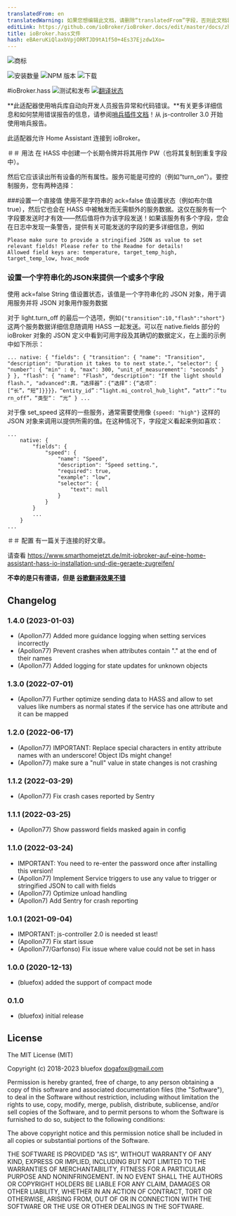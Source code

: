 ```yaml
---
translatedFrom: en
translatedWarning: 如果您想编辑此文档，请删除“translatedFrom”字段，否则此文档将再次自动翻译
editLink: https://github.com/ioBroker/ioBroker.docs/edit/master/docs/zh-cn/adapterref/iobroker.hass/README.md
title: ioBroker.hass文件
hash: eBAeruKiQlaxbVpjORRTJD9tA1f50+4Es37Ejzdw1Xo=
---
```

![商标](../../../en/adapterref/iobroker.hass/admin/hass.png)

![安装数量](http://iobroker.live/badges/hass-stable.svg)
![NPM 版本](http://img.shields.io/npm/v/iobroker.hass.svg)
![下载](https://img.shields.io/npm/dm/iobroker.hass.svg)

#ioBroker.hass
![测试和发布](https://github.com/ioBroker/ioBroker.hass/workflows/Test%20and%20Release/badge.svg) [![翻译状态](https://weblate.iobroker.net/widgets/adapters/-/hass/svg-badge.svg)](https://weblate.iobroker.net/engage/adapters/?utm_source=widget)

**此适配器使用哨兵库自动向开发人员报告异常和代码错误。**有关更多详细信息和如何禁用错误报告的信息，请参阅[哨兵插件文档](https://github.com/ioBroker/plugin-sentry#plugin-sentry)！从 js-controller 3.0 开始使用哨兵报告。

此适配器允许 Home Assistant 连接到 ioBroker。

＃＃ 用法
在 HASS 中创建一个长期令牌并将其用作 PW（也将其复制到重复字段中）。

然后它应该读出所有设备的所有属性。服务可能是可控的（例如“turn_on”）。要控制服务，您有两种选择：

###设置一个直接值
使用不是字符串的 ack=false 值设置状态（例如布尔值 true），然后它也会在 HASS 中被触发而无需额外的服务数据。这仅在服务有一个字段要发送时才有效——然后值将作为该字段发送！如果该服务有多个字段，您会在日志中发现一条警告，提供有关可能发送的字段的更多详细信息，例如

```
Please make sure to provide a stringified JSON as value to set relevant fields! Please refer to the Readme for details!
Allowed field keys are: temperature, target_temp_high, target_temp_low, hvac_mode
```

### 设置一个字符串化的JSON来提供一个或多个字段
使用 ack=false String 值设置状态，该值是一个字符串化的 JSON 对象，用于调用服务并将 JSON 对象用作服务数据

对于 light.turn_off 的最后一个选项，例如`{"transition":10,"flash":"short"}` 这两个服务数据详细信息随调用 HASS 一起发送。可以在 native.fields 部分的 ioBroker 对象的 JSON 定义中看到可用字段及其确切的数据定义，在上面的示例中如下所示：

` ...
native: { "fields": { "transition": { "name": "Transition", "description": "Duration it takes to to next state.", "selector": { "number": { "min" : 0, "max": 300, "unit_of_measurement": "seconds" } } }, "flash": { "name": "Flash", "description": "If the light should flash.", "advanced":真，“选择器”：{“选择”：{“选项”：[“长”，“短”]}}}}，“entity_id”：“light.mi_control_hub_light”，“attr”：“turn_off”，“类型“： “光” } ...
`

对于像 set_speed 这样的一些服务，通常需要使用像 `{speed: "high"}` 这样的 JSON 对象来调用以提供所需的值。在这种情况下，字段定义看起来例如喜欢：

```
...
    native: {
        "fields": {
            "speed": {
                "name": "Speed",
                "description": "Speed setting.",
                "required": true,
                "example": "low",
                "selector": {
                    "text": null
                }
            }
        }
        ...
    }
...
```

＃＃ 配置
有一篇关于连接的好文章。

请查看 https://www.smarthomejetzt.de/mit-iobroker-auf-eine-home-assistant-hass-io-installation-und-die-geraete-zugreifen/

**不幸的是只有德语，但是 [谷歌翻译效果不错](https://translate.google.com/translate?hl=en&sl=de&tl=en&u=https%3A%2F%2Fwww.smarthomejetzt.de%2Fmit-iobroker-auf-eine-home-assistant-hass-io-installation-und-die-geraete-zugreifen%2F)**

<!-- 下一个版本的占位符（在行首）：

### __工作进行中__ -->

## Changelog
### 1.4.0 (2023-01-03)
* (Apollon77) Added more guidance logging when setting services incorrectly
* (Apollon77) Prevent crashes when attributes contain "." at the end of their names
* (Apollon77) Added logging for state updates for unknown objects

### 1.3.0 (2022-07-01)
* (Apollon77) Further optimize sending data to HASS and allow to set values like numbers as normal states if the service has one attribute and it can be mapped

### 1.2.0 (2022-06-17)
* (Apollon77) IMPORTANT: Replace special characters in entity attribute names with an underscore! Object IDs might change!
* (Apollon77) make sure a "null" value in state changes is not crashing

### 1.1.2 (2022-03-29)
* (Apollon77) Fix crash cases reported by Sentry

### 1.1.1 (2022-03-25)
* (Apollon77) Show password fields masked again in config

### 1.1.0 (2022-03-24)
* IMPORTANT: You need to re-enter the password once after installing this version!
* (Apollon77) Implement Service triggers to use any value to trigger or stringified JSON to call with fields
* (Apollon77) Optimize unload handling
* (Apollon7) Add Sentry for crash reporting

### 1.0.1 (2021-09-04)
* IMPORTANT: js-controller 2.0 is needed st least!
* (Apollon77) Fix start issue
* (Apollon77/Garfonso) Fix issue where value could not be set in hass

### 1.0.0 (2020-12-13)
* (bluefox) added the support of compact mode

### 0.1.0
* (bluefox) initial release

## License
The MIT License (MIT)

Copyright (c) 2018-2023 bluefox <dogafox@gmail.com>

Permission is hereby granted, free of charge, to any person obtaining a copy
of this software and associated documentation files (the "Software"), to deal
in the Software without restriction, including without limitation the rights
to use, copy, modify, merge, publish, distribute, sublicense, and/or sell
copies of the Software, and to permit persons to whom the Software is
furnished to do so, subject to the following conditions:

The above copyright notice and this permission notice shall be included in
all copies or substantial portions of the Software.

THE SOFTWARE IS PROVIDED "AS IS", WITHOUT WARRANTY OF ANY KIND, EXPRESS OR
IMPLIED, INCLUDING BUT NOT LIMITED TO THE WARRANTIES OF MERCHANTABILITY,
FITNESS FOR A PARTICULAR PURPOSE AND NONINFRINGEMENT. IN NO EVENT SHALL THE
AUTHORS OR COPYRIGHT HOLDERS BE LIABLE FOR ANY CLAIM, DAMAGES OR OTHER
LIABILITY, WHETHER IN AN ACTION OF CONTRACT, TORT OR OTHERWISE, ARISING FROM,
OUT OF OR IN CONNECTION WITH THE SOFTWARE OR THE USE OR OTHER DEALINGS IN
THE SOFTWARE.